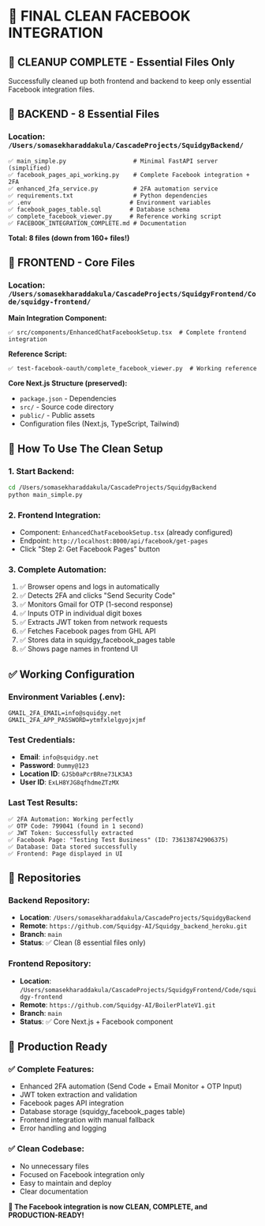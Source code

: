 # 🎉 FINAL CLEAN FACEBOOK INTEGRATION

## 🧹 **CLEANUP COMPLETE - Essential Files Only**

Successfully cleaned up both frontend and backend to keep only essential Facebook integration files.

## 📁 **BACKEND - 8 Essential Files**

### **Location**: `/Users/somasekharaddakula/CascadeProjects/SquidgyBackend/`

```
✅ main_simple.py                   # Minimal FastAPI server (simplified)
✅ facebook_pages_api_working.py    # Complete Facebook integration + 2FA
✅ enhanced_2fa_service.py          # 2FA automation service
✅ requirements.txt                 # Python dependencies
✅ .env                            # Environment variables
✅ facebook_pages_table.sql        # Database schema
✅ complete_facebook_viewer.py     # Reference working script
✅ FACEBOOK_INTEGRATION_COMPLETE.md # Documentation
```

**Total: 8 files (down from 160+ files!)**

## 📁 **FRONTEND - Core Files**

### **Location**: `/Users/somasekharaddakula/CascadeProjects/SquidgyFrontend/Code/squidgy-frontend/`

**Main Integration Component:**
```
✅ src/components/EnhancedChatFacebookSetup.tsx  # Complete frontend integration
```

**Reference Script:**
```
✅ test-facebook-oauth/complete_facebook_viewer.py  # Working reference
```

**Core Next.js Structure (preserved):**
- `package.json` - Dependencies
- `src/` - Source code directory  
- `public/` - Public assets
- Configuration files (Next.js, TypeScript, Tailwind)

## 🚀 **How To Use The Clean Setup**

### **1. Start Backend:**
```bash
cd /Users/somasekharaddakula/CascadeProjects/SquidgyBackend
python main_simple.py
```

### **2. Frontend Integration:**
- Component: `EnhancedChatFacebookSetup.tsx` (already configured)
- Endpoint: `http://localhost:8000/api/facebook/get-pages`
- Click "Step 2: Get Facebook Pages" button

### **3. Complete Automation:**
1. ✅ Browser opens and logs in automatically
2. ✅ Detects 2FA and clicks "Send Security Code"
3. ✅ Monitors Gmail for OTP (1-second response)
4. ✅ Inputs OTP in individual digit boxes
5. ✅ Extracts JWT token from network requests
6. ✅ Fetches Facebook pages from GHL API
7. ✅ Stores data in squidgy_facebook_pages table
8. ✅ Shows page names in frontend UI

## ✅ **Working Configuration**

### **Environment Variables (.env):**
```
GMAIL_2FA_EMAIL=info@squidgy.net
GMAIL_2FA_APP_PASSWORD=ytmfxlelgyojxjmf
```

### **Test Credentials:**
- **Email**: `info@squidgy.net`
- **Password**: `Dummy@123`
- **Location ID**: `GJSb0aPcrBRne73LK3A3`
- **User ID**: `ExLH8YJG8qfhdmeZTzMX`

### **Last Test Results:**
```
✅ 2FA Automation: Working perfectly
✅ OTP Code: 799041 (found in 1 second)
✅ JWT Token: Successfully extracted
✅ Facebook Page: "Testing Test Business" (ID: 736138742906375)
✅ Database: Data stored successfully
✅ Frontend: Page displayed in UI
```

## 🎯 **Repositories**

### **Backend Repository:**
- **Location**: `/Users/somasekharaddakula/CascadeProjects/SquidgyBackend`
- **Remote**: `https://github.com/Squidgy-AI/Squidgy_backend_heroku.git`
- **Branch**: `main`
- **Status**: ✅ Clean (8 essential files only)

### **Frontend Repository:**
- **Location**: `/Users/somasekharaddakula/CascadeProjects/SquidgyFrontend/Code/squidgy-frontend`
- **Remote**: `https://github.com/Squidgy-AI/BoilerPlateV1.git`
- **Branch**: `main`
- **Status**: ✅ Core Next.js + Facebook component

## 🚀 **Production Ready**

### **✅ Complete Features:**
- Enhanced 2FA automation (Send Code + Email Monitor + OTP Input)
- JWT token extraction and validation
- Facebook pages API integration
- Database storage (squidgy_facebook_pages table)
- Frontend integration with manual fallback
- Error handling and logging

### **✅ Clean Codebase:**
- No unnecessary files
- Focused on Facebook integration only
- Easy to maintain and deploy
- Clear documentation

**🎉 The Facebook integration is now CLEAN, COMPLETE, and PRODUCTION-READY!**